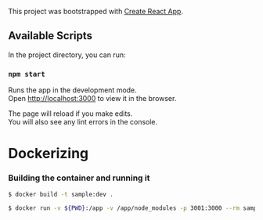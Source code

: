 This project was bootstrapped with [Create React App](https://github.com/facebook/create-react-app).

## Available Scripts

In the project directory, you can run:

### `npm start`

Runs the app in the development mode.<br>
Open [http://localhost:3000](http://localhost:3000) to view it in the browser.

The page will reload if you make edits.<br>
You will also see any lint errors in the console.


# Dockerizing

### Building the container and running it

```bash
$ docker build -t sample:dev .

$ docker run -v ${PWD}:/app -v /app/node_modules -p 3001:3000 --rm sample:dev
```
